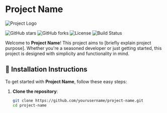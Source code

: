 # Project Name

![Project Logo](https://via.placeholder.com/150)

![GitHub stars](https://img.shields.io/github/stars/yourusername/project-name)
![GitHub forks](https://img.shields.io/github/forks/yourusername/project-name)
![License](https://img.shields.io/github/license/yourusername/project-name)
![Build Status](https://img.shields.io/travis/yourusername/project-name/main)

Welcome to **Project Name**! This project aims to [briefly explain project purpose]. Whether you're a seasoned developer or just getting started, this project is designed with simplicity and functionality in mind.

## 🚀 Installation Instructions

To get started with **Project Name**, follow these easy steps:

1. **Clone the repository**:
   ```bash
   git clone https://github.com/yourusername/project-name.git
   cd project-name
